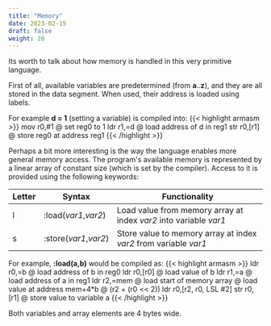 ```yaml
---
title: "Memory"
date: 2023-02-15
draft: false
weight: 20
---
```


Its worth to talk about how memory is handled in this very primitive language.

First of all, available variables are predetermined (from **a**..**z**), and they are all stored in the data segment. When used, their address is loaded using labels.

For example **d = 1** (setting a variable) is compiled into:
{{< highlight armasm >}}
    mov	r0,#1       @ set reg0 to 1
	ldr	r1,=d       @ load address of d in reg1
	str	r0,[r1]     @ store reg0 at address reg1
{{< /highlight >}}

Perhaps a bit more interesting is the way the language enables more general memory access. The program's available memory is represented by a linear array of constant size (which is set by the compiler). Access to it is provided using the following keywords:

Letter | Syntax | Functionality
--|--------|--------------
l | :load(*var1*,*var2*) | Load value from memory array at index *var2* into variable *var1*
s | :store(*var1*,*var2*) | Store value to memory array at index *var2* from variable *var1*

For example, **:load(a,b)** would be compiled as:
{{< highlight armasm >}}
    ldr	r0,=b       @ load address of b in reg0
	ldr	r0,[r0]     @ load value of b
	ldr r1,=a       @ load address of a in reg1
    ldr r2,=mem     @ load start of memory array
    @ load value at address mem+4*b
    @ (r2 + (r0 << 2))
    ldr r0,[r2, r0, LSL #2]
    str r0,[r1]     @ store value to variable a
{{< /highlight >}}

Both variables and array elements are 4 bytes wide.